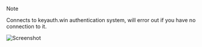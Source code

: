 > [!NOTE]  
> Connects to keyauth.win authentication system, will error out if you have no connection to it.

![Screenshot](https://raw.githubusercontent.com/Cryakl/Ultimate-RAT-Collection/refs/heads/main/XWorm/Space%20RAT/Screenshot.png)
